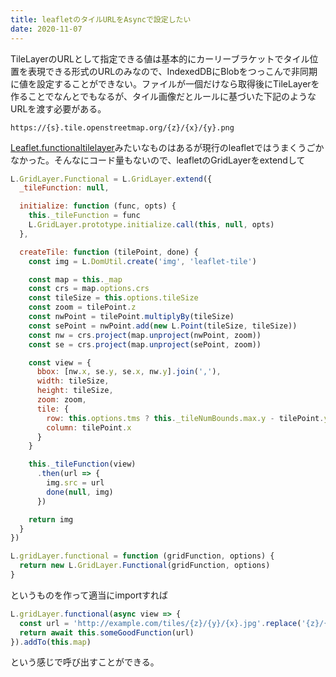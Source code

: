 ```yaml
---
title: leafletのタイルURLをAsyncで設定したい
date: 2020-11-07
---
```


TileLayerのURLとして指定できる値は基本的にカーリーブラケットでタイル位置を表現できる形式のURLのみなので、IndexedDBにBlobをつっこんで非同期に値を設定することができない。ファイルが一個だけなら取得後にTileLayerを作ることでなんとでもなるが、タイル画像だとルールに基づいた下記のようなURLを渡す必要がある。

```
https://{s}.tile.openstreetmap.org/{z}/{x}/{y}.png
```

[Leaflet.functionaltilelayer](https://github.com/ismyrnow/Leaflet.functionaltilelayer)みたいなものはあるが現行のleafletではうまくうごかなかった。そんなにコード量もないので、leafletのGridLayerをextendして

```js
L.GridLayer.Functional = L.GridLayer.extend({
  _tileFunction: null,

  initialize: function (func, opts) {
    this._tileFunction = func
    L.GridLayer.prototype.initialize.call(this, null, opts)
  },

  createTile: function (tilePoint, done) {
    const img = L.DomUtil.create('img', 'leaflet-tile')

    const map = this._map
    const crs = map.options.crs
    const tileSize = this.options.tileSize
    const zoom = tilePoint.z
    const nwPoint = tilePoint.multiplyBy(tileSize)
    const sePoint = nwPoint.add(new L.Point(tileSize, tileSize))
    const nw = crs.project(map.unproject(nwPoint, zoom))
    const se = crs.project(map.unproject(sePoint, zoom))

    const view = {
      bbox: [nw.x, se.y, se.x, nw.y].join(','),
      width: tileSize,
      height: tileSize,
      zoom: zoom,
      tile: {
        row: this.options.tms ? this._tileNumBounds.max.y - tilePoint.y : tilePoint.y,
        column: tilePoint.x
      }
    }

    this._tileFunction(view)
      .then(url => {
        img.src = url
        done(null, img)
      })

    return img
  }
})

L.gridLayer.functional = function (gridFunction, options) {
  return new L.GridLayer.Functional(gridFunction, options)
}
```

というものを作って適当にimportすれば


```js
L.gridLayer.functional(async view => {
  const url = 'http://example.com/tiles/{z}/{y}/{x}.jpg'.replace('{z}/{y}/{x}', `${view.zoom}/${view.tile.row}/${view.tile.column}`)
  return await this.someGoodFunction(url)
}).addTo(this.map)
```

という感じで呼び出すことができる。
